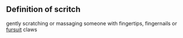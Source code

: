 ## Definition of scritch

gently scratching or massaging someone with fingertips, fingernails or [fursuit](/fursuit) claws
